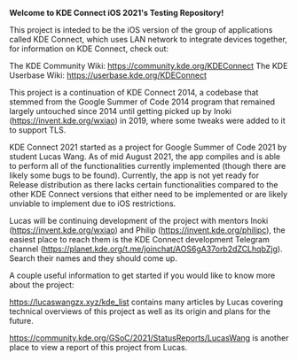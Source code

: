 **Welcome to KDE Connect iOS 2021's Testing Repository!**

This project is inteded to be the iOS version of the group of applications called KDE Connect, which uses LAN network to integrate devices together, for information on KDE Connect, check out:

The KDE Community Wiki: https://community.kde.org/KDEConnect
The KDE Userbase Wiki: https://userbase.kde.org/KDEConnect

This project is a continuation of KDE Connect 2014, a codebase that stemmed from the Google Summer of Code 2014 program that remained largely untouched since 2014 until getting picked up by Inoki (https://invent.kde.org/wxiao) in 2019, where some tweaks were added to it to support TLS.

KDE Connect 2021 started as a project for Google Summer of Code 2021 by student Lucas Wang. As of mid August 2021, the app compiles and is able to perform all of the functionalities currently implemented (though there are likely some bugs to be found). Currently, the app is not yet ready for Release distribution as there lacks certain functionalities compared to the other KDE Connect versions that either need to be implemented or are likely unviable to implement due to iOS restrictions.

Lucas will be continuing development of the project with mentors Inoki (https://invent.kde.org/wxiao) and Philip (https://invent.kde.org/philipc), the easiest place to reach them is the KDE Connect development Telegram channel (https://planet.kde.org/t.me/joinchat/AOS6gA37orb2dZCLhqbZjg). Search their names and they should come up.

A couple useful information to get started if you would like to know more about the project:

https://lucaswangzx.xyz/kde_list contains many articles by Lucas covering technical overviews of this project as well as its origin and plans for the future.

https://community.kde.org/GSoC/2021/StatusReports/LucasWang is another place to view a report of this project from Lucas.
